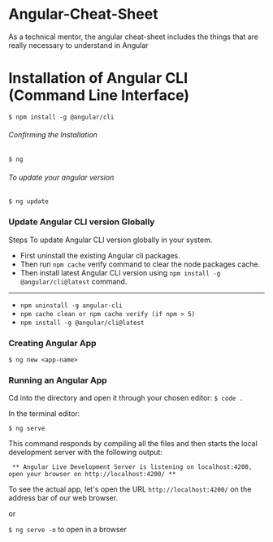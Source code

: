 # Angular-Cheat-Sheet
As a technical mentor, the angular cheat-sheet includes the things that are really necessary to understand in Angular

# Installation of Angular CLI (Command Line Interface)

`$ npm install -g @angular/cli`

###### Confirming the Installation

`$ ng`

###### To update your angular version

`$ ng update`

### Update Angular CLI version Globally

Steps To update Angular CLI version globally in your system.

* First uninstall the existing Angular cli packages.
* Then run `npm cache` verify command to clear the node packages cache.
* Then install latest Angular CLI version using `npm install -g @angular/cli@latest` command.
--------------------
* `npm uninstall -g angular-cli`
*  `npm cache clean or npm cache verify (if npm > 5)`
*  `npm install -g @angular/cli@latest`

### Creating Angular App

`$ ng new <app-name>`

### Running an Angular App

Cd into the directory and open it through your chosen editor: `$ code .`

In the terminal editor: 

`$ ng serve`

This command responds by compiling all the files and then starts the local development server with the following output:

` ** Angular Live Development Server is listening on localhost:4200, open your browser on http://localhost:4200/ **`

To see the actual app, let's open the URL `http://localhost:4200/` on the address bar of our web browser.

or 
 
 `$ ng serve -o` to open in a browser
 
 
